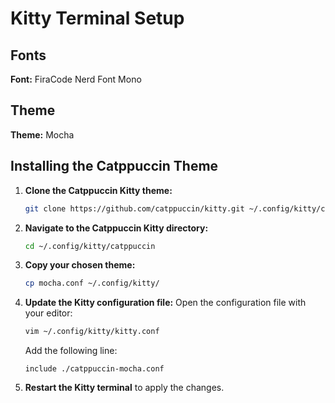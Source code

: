 # Kitty Terminal Setup

## Fonts
**Font:** FiraCode Nerd Font Mono

## Theme
**Theme:** Mocha

## Installing the Catppuccin Theme

1. **Clone the Catppuccin Kitty theme:**
   ```bash
   git clone https://github.com/catppuccin/kitty.git ~/.config/kitty/catppuccin
   ```

2. **Navigate to the Catppuccin Kitty directory:**
   ```bash
   cd ~/.config/kitty/catppuccin
   ```

3. **Copy your chosen theme:**
   ```bash
   cp mocha.conf ~/.config/kitty/
   ```

4. **Update the Kitty configuration file:**
   Open the configuration file with your editor:
   ```bash
   vim ~/.config/kitty/kitty.conf
   ```
   Add the following line:
   ```
   include ./catppuccin-mocha.conf
   ```

5. **Restart the Kitty terminal** to apply the changes.
